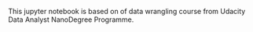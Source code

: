 This jupyter notebook is based on of data wrangling course from Udacity Data Analyst NanoDegree Programme.